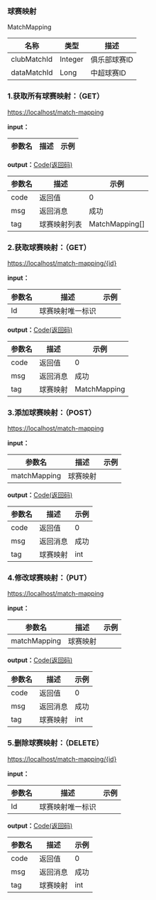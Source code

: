 ### 球赛映射 ###
<A NAME="MatchMapping">MatchMapping</A>

名称|类型|描述
-|-|-
clubMatchId         |Integer   |俱乐部球赛ID
dataMatchId         |Long      |中超球赛ID

### 1.获取所有球赛映射：（GET） ###
[https://localhost/match-mapping](https://localhost/match-mapping)

**input：**

参数名 		|描述	|示例
 --------- | ------|------

**output：**<A HREF="#Code">Code(返回码)</A>

参数名 		|描述	|示例
 --------- | ------|------
code 		|返回值	|0
msg			|返回消息|成功
tag         |球赛映射列表|MatchMapping[]

### 2.获取球赛映射：（GET） ###
[https://localhost/match-mapping/{id}](https://localhost/match-mapping/{id})

**input：**

参数名 		|描述	|示例
 --------- | ------|------
Id| 球赛映射唯一标识 |   

**output：**<A HREF="#Code">Code(返回码)</A>

参数名 		|描述	|示例
 --------- | ------|------
code 		|返回值	|0
msg			|返回消息|成功
tag         |球赛映射|MatchMapping

### 3.添加球赛映射：（POST） ###
[https://localhost/match-mapping](https://localhost/match-mapping)

**input：**

参数名 		|描述	|示例
 --------- | ------|------
matchMapping| 球赛映射 |   

**output：**<A HREF="#Code">Code(返回码)</A>

参数名 		|描述	|示例
 --------- | ------|------
code 		|返回值	|0
msg			|返回消息|成功
tag         |球赛映射|int

### 4.修改球赛映射：（PUT） ###
[https://localhost/match-mapping](https://localhost/match-mapping)

**input：**

参数名 		|描述	|示例
 --------- | ------|------
matchMapping| 球赛映射 |   

**output：**<A HREF="#Code">Code(返回码)</A>

参数名 		|描述	|示例
 --------- | ------|------
code 		|返回值	|0
msg			|返回消息|成功
tag         |球赛映射|int

### 5.删除球赛映射：（DELETE） ###
[https://localhost/match-mapping/{id}](https://localhost/match-mapping/{id})

**input：**

参数名 		|描述	|示例
 --------- | ------|------
Id| 球赛映射唯一标识 |   

**output：**<A HREF="#Code">Code(返回码)</A>

参数名 		|描述	|示例
 --------- | ------|------
code 		|返回值	|0
msg			|返回消息|成功
tag         |球赛映射|int


